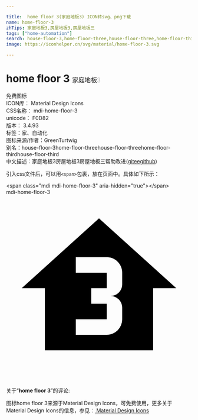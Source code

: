 ```yaml
---

title:  home floor 3(家庭地板3) ICON转svg、png下载
name: home-floor-3
zhTips: 家庭地板3,房屋地板3,房屋地板三
tags: ["home-automation"]
search: house-floor-3,home-floor-three,house-floor-three,home-floor-third,house-floor-third
image: https://iconhelper.cn/svg/material/home-floor-3.svg

---
```


# home floor 3  <small style="font-size: 60%;font-weight: 100">家庭地板3</small>


<div class="detail-page">
<p>
<span><span class="badge-success badge">免费图标</span> </span>
<br/>
<span>
ICON库：
<span class="badge-secondary badge">Material Design Icons</span> 
</span>
<br/>
<span>
CSS名称：
<span class="badge-secondary badge">mdi-home-floor-3</span> 
</span>
<br/>
<span>
unicode：
<span class="badge-secondary badge">F0D82</span> 
<copy-btn content='F0D82' btn-title=""></copy-btn>
<copy-btn :content='String.fromCodePoint(parseInt("F0D82", 16))' btn-title="复制U"></copy-btn>
</span>
<br/>
<span>
版本：
<span class="badge-secondary badge">3.4.93</span> 
</span><br/><span>标签：<span class="badge-light badge"><router-link to="/tags/home-automation.html">家、自动化</router-link></span></span>
<br/>
<span>图标来源/作者：<span class="badge-light badge">GreenTurtwig</span></span> 
<br/>
<span>别名：<span class="badge-light badge">house-floor-3</span><span class="badge-light badge">home-floor-three</span><span class="badge-light badge">house-floor-three</span><span class="badge-light badge">home-floor-third</span><span class="badge-light badge">house-floor-third</span></span><br/><span class="zh-detail">中文描述：<span class="badge-primary badge">家庭地板3</span><span class="badge-primary badge">房屋地板3</span><span class="badge-primary badge">房屋地板三</span><span class="help-link"><span>帮助改进</span>(<a href="https://gitee.com/liuwave/icon-helper/edit/master/json/material/home-floor-3.json" target="_blank" rel="noopener noreferrer">gitee</a><a href="https://github.com/liuwave/icon-helper/edit/master/json/material/home-floor-3.json" target="_blank" rel="noopener noreferrer">github</a></span>)</span><br/>
</p>
</div>
<div class="alert alert-dark">
  <i class="mdi mdi-home-floor-3 mdi-48px"></i>
  <i class="mdi mdi-home-floor-3 mdi-36px"></i>
  <i class="mdi mdi-home-floor-3 mdi-24px"></i>
  <i class="mdi mdi-home-floor-3 mdi-18px"></i>
</div>
<div>
  <p>引入css文件后，可以用<code>&lt;span&gt;</code>包裹，放在页面中。具体如下所示：    
  </p>
  <div class="alert alert-primary" style="font-size: 14px">
    &lt;span class="mdi mdi-home-floor-3" aria-hidden="true"&gt;&lt;/span&gt;
    <copy-btn content='<span class="mdi mdi-home-floor-3" aria-hidden="true"></span>'></copy-btn>
  </div>
  <div class="alert alert-secondary">
    <i class="mdi mdi-home-floor-3"
    style="font-size: 24px"
    aria-hidden="true"></i> mdi-home-floor-3
    <copy-btn content="mdi-home-floor-3" btn-title="复制图标名称"></copy-btn>
  </div>
</div>
<div id="svg" class="svg-wrap">
<svg xmlns="http://www.w3.org/2000/svg" viewBox="0 0 24 24"><path d="M12,3L22,12H19V20H5V12H2L12,3M15,11.5V10C15,8.89 14.1,8 13,8H9V10H13V12H11V14H13V16H9V18H13A2,2 0 0,0 15,16V14.5A1.5,1.5 0 0,0 13.5,13A1.5,1.5 0 0,0 15,11.5Z" /></svg>
</div>
<detail full-name='mdi-home-floor-3'></detail>
<div class="icon-detail__container">
<p>关于“<b>home floor 3</b>”的评论:</p>
</div>
<Vssue title="关于“home floor 3”的评论" />    
<div><p>图标home floor 3来源于Material Design Icons，可免费使用，更多关于 Material Design Icons的信息，参见：<a target="_blank" href="https://iconhelper.cn/material.html"> Material Design Icons</a>
</p></div>
